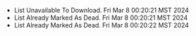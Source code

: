 *  List Unavailable To Download. Fri Mar  8 00:20:21 MST 2024
*  List Already Marked As Dead. Fri Mar  8 00:20:21 MST 2024
*  List Already Marked As Dead. Fri Mar  8 00:20:22 MST 2024
